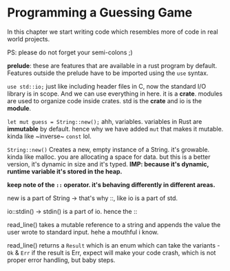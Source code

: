 # Programming a Guessing Game

In this chapter we start writing code which resembles more of code in real world projects.

PS: please do not forget your semi-colons ;)

**prelude**: these are features that are available in a rust program by default. Features outside the prelude have to be imported using the `use` syntax.

`use std::io;`
just like including header files in C, now the standard I/O library is in scope. And we can use everything in here. 
it is a **crate**. modules are used to organize code inside crates. std is the **crate** and io is the **module**.

`let mut guess = String::new();`
ahh, variables. variables in Rust are **immutable** by default.
hence why we have added `mut` that makes it mutable. kinda like ~inverse~ `const` lol.

`String::new()`
Creates a new, empty instance of a String. it's growable. kinda like malloc. you are allocating a space for data. but this is a better version, it's dynamic in size and it's typed. 
**IMP: because it's dynamic, runtime variable it's stored in the heap.**

**keep note of the `::` operator. it's behaving differently in different areas.**

new is a part of String -> that's why ::, like io is a part of std.

io::stdin() -> stdin() is a part of io. hence the ::

read_line() takes a mutable reference to a string and appends the value the user wrote to standard input. hehe a mouthful i know. 

read_line() returns a `Result` which is an enum which can take the variants - `Ok` & `Err`
if the result is Err, expect will make your code crash, which is not proper error handling, but baby steps.